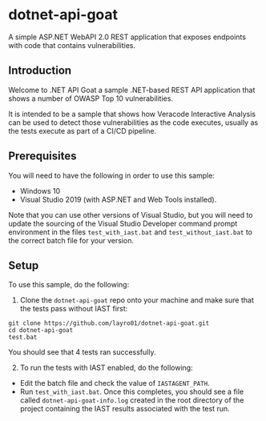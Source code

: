 # dotnet-api-goat
A simple ASP.NET WebAPI 2.0 REST application that exposes endpoints with code that contains vulnerabilities.

## Introduction
Welcome to .NET API Goat a sample .NET-based REST API application that shows a number of OWASP Top 10 vulnerabilities. 

It is intended to be a sample that shows how Veracode Interactive Analysis can be used to detect those vulnerabilities as the code executes, usually as the tests execute as part of a CI/CD pipeline.

## Prerequisites
You will need to have the following in order to use this sample:

- Windows 10
- Visual Studio 2019 (with ASP.NET and Web Tools installed). 

Note that you can use other versions of Visual Studio, but you will need to update the sourcing of the Visual Studio Developer command prompt environment in the files `test_with_iast.bat` and `test_without_iast.bat` to the correct batch file for your version.

## Setup
To use this sample, do the following:

1. Clone the `dotnet-api-goat` repo onto your machine and make sure that the tests pass without IAST first:

```dos
git clone https://github.com/layro01/dotnet-api-goat.git
cd dotnet-api-goat
test.bat
```
You should see that 4 tests ran successfully.

2. To run the tests with IAST enabled, do the following:
* Edit the batch file and check the value of `IASTAGENT_PATH`.
* Run `test_with_iast.bat`.
Once this completes, you should see a file called `dotnet-api-goat-info.log` created in the root directory of the project containing the IAST results associated with the test run.
